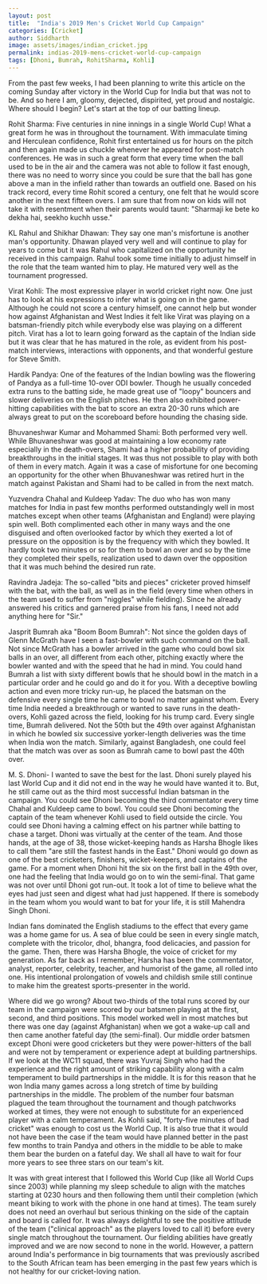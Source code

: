 ```yaml
---
layout: post
title:  "India's 2019 Men's Cricket World Cup Campaign"
categories: [Cricket]
author: Siddharth
image: assets/images/indian_cricket.jpg
permalink: indias-2019-mens-cricket-world-cup-campaign
tags: [Dhoni, Bumrah, RohitSharma, Kohli]
---
```

From the past few weeks, I had been planning to write this article on the coming Sunday after victory in the World Cup for India but that was not to be. And so here I am, gloomy, dejected, dispirited, yet proud and nostalgic. Where should I begin? Let's start at the top of our batting lineup.

Rohit Sharma: Five centuries in nine innings in a single World Cup! What a great form he was in throughout the tournament. With immaculate timing and Herculean confidence, Rohit first entertained us for hours on the pitch and then again made us chuckle whenever he appeared for post-match conferences. He was in such a great form that every time when the ball used to be in the air and the camera was not able to follow it fast enough, there was no need to worry since you could be sure that the ball has gone above a man in the infield rather than towards an outfield one. Based on his track record, every time Rohit scored a century, one felt that he would score another in the next fifteen overs. I am sure that from now on kids will not take it with resentment when their parents would taunt: "Sharmaji ke bete ko dekha hai, seekho kuchh usse."

KL Rahul and Shikhar Dhawan: They say one man's misfortune is another man's opportunity. Dhawan played very well and will continue to play for years to come but it was Rahul who capitalized on the opportunity he received in this campaign. Rahul took some time initially to adjust himself in the role that the team wanted him to play. He matured very well as the tournament progressed.

Virat Kohli: The most expressive player in world cricket right now. One just has to look at his expressions to infer what is going on in the game. Although he could not score a century himself, one cannot help but wonder how against Afghanistan and West Indies it felt like Virat was playing on a batsman-friendly pitch while everybody else was playing on a different pitch. Virat has a lot to learn going forward as the captain of the Indian side but it was clear that he has matured in the role, as evident from his post-match interviews, interactions with opponents, and that wonderful gesture for Steve Smith.

Hardik Pandya: One of the features of the Indian bowling was the flowering of Pandya as a full-time 10-over ODI bowler. Though he usually conceded extra runs to the batting side, he made great use of "loopy" bouncers and slower deliveries on the English pitches. He then also exhibited power-hitting capabilities with the bat to score an extra 20-30 runs which are always great to put on the scoreboard before hounding the chasing side.

Bhuvaneshwar Kumar and Mohammed Shami: Both performed very well. While Bhuvaneshwar was good at maintaining a low economy rate especially in the death-overs, Shami had a higher probability of providing breakthroughs in the initial stages. It was thus not possible to play with both of them in every match. Again it was a case of misfortune for one becoming an opportunity for the other when Bhuvaneshwar was retired hurt in the match against Pakistan and Shami had to be called in from the next match.

Yuzvendra Chahal and Kuldeep Yadav: The duo who has won many matches for India in past few months performed outstandingly well in most matches except when other teams (Afghanistan and England) were playing spin well. Both complimented each other in many ways and the one disguised and often overlooked factor by which they exerted a lot of pressure on the opposition is by the frequency with which they bowled. It hardly took two minutes or so for them to bowl an over and so by the time they completed their spells, realization used to dawn over the opposition that it was much behind the desired run rate.

Ravindra Jadeja: The so-called "bits and pieces" cricketer proved himself with the bat, with the ball, as well as in the field (every time when others in the team used to suffer from "niggles" while fielding). Since he already answered his critics and garnered praise from his fans, I need not add anything here for "Sir."

Jasprit Bumrah aka "Boom Boom Bumrah": Not since the golden days of Glenn McGrath have I seen a fast-bowler with such command on the ball. Not since McGrath has a bowler arrived in the game who could bowl six balls in an over, all different from each other, pitching exactly where the bowler wanted and with the speed that he had in mind. You could hand Bumrah a list with sixty different bowls that he should bowl in the match in a particular order and he could go and do it for you. With a deceptive bowling action and even more tricky run-up, he placed the batsman on the defensive every single time he came to bowl no matter against whom. Every time India needed a breakthrough or wanted to save runs in the death-overs, Kohli gazed across the field, looking for his trump card. Every single time, Bumrah delivered. Not the 50th but the 49th over against Afghanistan in which he bowled six successive yorker-length deliveries was the time when India won the match. Similarly, against Bangladesh, one could feel that the match was over as soon as Bumrah came to bowl past the 40th over.

M. S. Dhoni- I wanted to save the best for the last. Dhoni surely played his last World Cup and it did not end in the way he would have wanted it to. But, he still came out as the third most successful Indian batsman in the campaign. You could see Dhoni becoming the third commentator every time Chahal and Kuldeep came to bowl. You could see Dhoni becoming the captain of the team whenever Kohli used to field outside the circle. You could see Dhoni having a calming effect on his partner while batting to chase a target. Dhoni was virtually at the center of the team. And those hands, at the age of 38, those wicket-keeping hands as Harsha Bhogle likes to call them "are still the fastest hands in the East." Dhoni would go down as one of the best cricketers, finishers, wicket-keepers, and captains of the game. For a moment when Dhoni hit the six on the first ball in the 49th over, one had the feeling that India would go on to win the semi-final. That game was not over until Dhoni got run-out. It took a lot of time to believe what the eyes had just seen and digest what had just happened. If there is somebody in the team whom you would want to bat for your life, it is still Mahendra Singh Dhoni.

Indian fans dominated the English stadiums to the effect that every game was a home game for us. A sea of blue could be seen in every single match, complete with the tricolor, dhol, bhangra, food delicacies, and passion for the game. Then, there was Harsha Bhogle, the voice of cricket for my generation. As far back as I remember, Harsha has been the commentator, analyst, reporter, celebrity, teacher, and humorist of the game, all rolled into one. His intentional prolongation of vowels and childish smile still continue to make him the greatest sports-presenter in the world.

Where did we go wrong? About two-thirds of the total runs scored by our team in the campaign were scored by our batsmen playing at the first, second, and third positions. This model worked well in most matches but there was one day (against Afghanistan) when we got a wake-up call and then came another fateful day (the semi-final). Our middle order batsmen except Dhoni were good cricketers but they were power-hitters of the ball and were not by temperament or experience adept at building partnerships. If we look at the WC11 squad, there was Yuvraj Singh who had the experience and the right amount of striking capability along with a calm temperament to build partnerships in the middle. It is for this reason that he won India many games across a long stretch of time by building partnerships in the middle. The problem of the number four batsman plagued the team throughout the tournament and though patchworks worked at times, they were not enough to substitute for an experienced player with a calm temperament. As Kohli said, "forty-five minutes of bad cricket" was enough to cost us the World Cup. It is also true that it would not have been the case if the team would have planned better in the past few months to train Pandya and others in the middle to be able to make them bear the burden on a fateful day. We shall all have to wait for four more years to see three stars on our team's kit.

It was with great interest that I followed this World Cup (like all World Cups since 2003) while planning my sleep schedule to align with the matches starting at 0230 hours and then following them until their completion (which meant biking to work with the phone in one hand at times). The team surely does not need an overhaul but serious thinking on the side of the captain and board is called for. It was always delightful to see the positive attitude of the team ("clinical approach" as the players loved to call it) before every single match throughout the tournament. Our fielding abilities have greatly improved and we are now second to none in the world. However, a pattern around India's performance in big tournaments that was previously ascribed to the South African team has been emerging in the past few years which is not healthy for our cricket-loving nation.